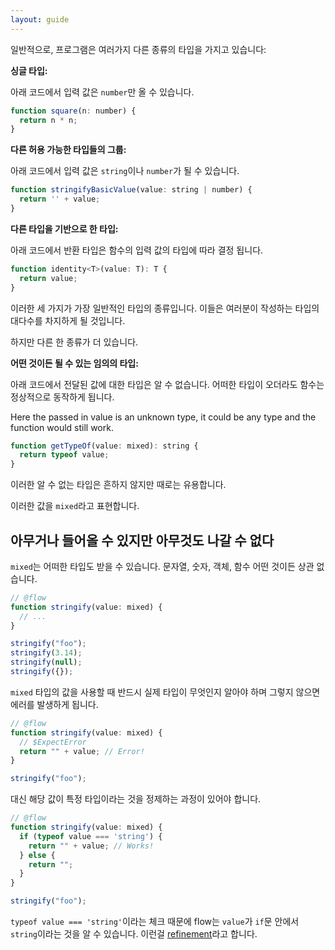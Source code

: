 ```yaml
---
layout: guide
---
```


일반적으로, 프로그램은 여러가지 다른 종류의 타입을 가지고 있습니다:

**싱글 타입:**

아래 코드에서 입력 값은 `number`만 올 수 있습니다.

```js
function square(n: number) {
  return n * n;
}
```

**다른 허용 가능한 타입들의 그룹:**

아래 코드에서 입력 값은 `string`이나 `number`가 될 수 있습니다.

```js
function stringifyBasicValue(value: string | number) {
  return '' + value;
}
```

**다른 타입을 기반으로 한 타입:**

아래 코드에서 반환 타입은 함수의 입력 값의 타입에 따라 결정 됩니다.

```js
function identity<T>(value: T): T {
  return value;
}
```

이러한 세 가지가 가장 일반적인 타입의 종류입니다. 이들은 여러분이 작성하는 타입의 대다수를 차지하게 될 것입니다.

하지만 다른 한 종류가 더 있습니다.

**어떤 것이든 될 수 있는 임의의 타입:**

아래 코드에서 전달된 값에 대한 타입은 알 수 없습니다. 어떠한 타입이 오더라도 함수는 정상적으로 동작하게 됩니다.

Here the passed in value is an unknown type, it could be any type and the
function would still work.

```js
function getTypeOf(value: mixed): string {
  return typeof value;
}
```

이러한 알 수 없는 타입은 흔하지 않지만 때로는 유용합니다.

이러한 값을 `mixed`라고 표현합니다.

## 아무거나 들어올 수 있지만 아무것도 나갈 수 없다 <a class="toc" id="toc-anything-goes-in-nothing-comes-out" href="#toc-anything-goes-in-nothing-comes-out"></a>

`mixed`는 어떠한 타입도 받을 수 있습니다. 문자열, 숫자, 객체, 함수 어떤 것이든 상관 없습니다.

```js
// @flow
function stringify(value: mixed) {
  // ...
}

stringify("foo");
stringify(3.14);
stringify(null);
stringify({});
```

`mixed` 타입의 값을 사용할 때 반드시 실제 타입이 무엇인지 알아야 하며 그렇지 않으면 에러를 발생하게 됩니다.

```js
// @flow
function stringify(value: mixed) {
  // $ExpectError
  return "" + value; // Error!
}

stringify("foo");
```

대신 해당 값이 특정 타입이라는 것을 정제하는 과정이 있어야 합니다.

```js
// @flow
function stringify(value: mixed) {
  if (typeof value === 'string') {
    return "" + value; // Works!
  } else {
    return "";
  }
}

stringify("foo");
```

`typeof value === 'string'`이라는 체크 때문에 flow는 `value`가 `if`문 안에서 `string`이라는 것을 알 수 있습니다. 이런걸 [refinement](../../lang/refinements)라고 합니다.
